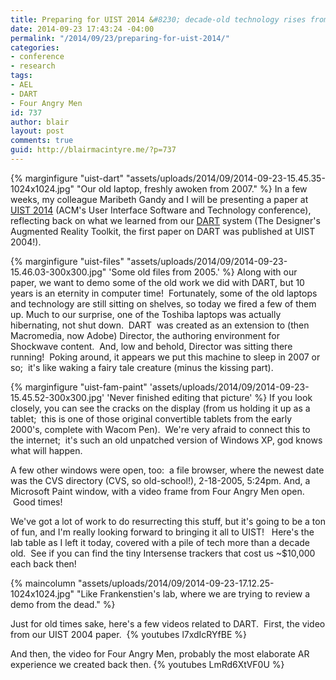 ```yaml
---
title: Preparing for UIST 2014 &#8230; decade-old technology rises from the dead!
date: 2014-09-23 17:43:24 -04:00
permalink: "/2014/09/23/preparing-for-uist-2014/"
categories:
- conference
- research
tags:
- AEL
- DART
- Four Angry Men
id: 737
author: blair
layout: post
comments: true
guid: http://blairmacintyre.me/?p=737
---
```


{% marginfigure "uist-dart" "assets/uploads/2014/09/2014-09-23-15.45.35-1024x1024.jpg" "Our old laptop, freshly awoken from 2007." %}
In a few weeks, my colleague Maribeth Gandy and I will be presenting a paper at [UIST 2014](http://www.acm.org/uist/uist2014/) (ACM's User Interface Software and Technology conference), reflecting back on what we learned from our [DART](http://ael.gatech.edu/dart/) system (The Designer's Augmented Reality Toolkit, the first paper on DART was published at UIST 2004!).

{% marginfigure "uist-files" "assets/uploads/2014/09/2014-09-23-15.46.03-300x300.jpg" 'Some old files from 2005.' %} 
Along with our paper, we want to demo some of the old work we did with DART, but 10 years is an eternity in computer time!  Fortunately, some of the old laptops and technology are still sitting on shelves, so today we fired a few of them up. Much to our surprise, one of the Toshiba laptops was actually hibernating, not shut down.  DART  was created as an extension to (then Macromedia, now Adobe) Director, the authoring environment for Shockwave content.  And, low and behold, Director was sitting there running!  Poking around, it appears we put this machine to sleep in 2007 or so;  it's like waking a fairy tale creature (minus the kissing part).

{% marginfigure "uist-fam-paint" 'assets/uploads/2014/09/2014-09-23-15.45.52-300x300.jpg' 'Never finished editing that picture' %}
If you look closely, you can see the cracks on the display (from us holding it up as a tablet;  this is one of those original convertible tablets from the early 2000's, complete with Wacom Pen).  We're very afraid to connect this to the internet;  it's such an old unpatched version of Windows XP, god knows what will happen.

A few other windows were open, too:  a file browser, where the newest date was the CVS directory (CVS, so old-school!), 2-18-2005, 5:24pm. And, a Microsoft Paint window, with a video frame from Four Angry Men open.  Good times!

We've got a lot of work to do resurrecting this stuff, but it's going to be a ton of fun, and I'm really looking forward to bringing it all to UIST!   Here's the lab table as I left it today, covered with a pile of tech more than a decade old.  See if you can find the tiny Intersense trackers that cost us ~$10,000 each back then!

{% maincolumn "assets/uploads/2014/09/2014-09-23-17.12.25-1024x1024.jpg" "Like Frankenstien's lab, where we are trying to review a demo from the dead." %}

Just for old times sake, here's a few videos related to DART.  First, the video from our UIST 2004 paper. 
{% youtubes l7xdIcRYfBE %}

And then, the video for Four Angry Men, probably the most elaborate AR experience we created back then.
{% youtubes LmRd6XtVF0U %}

